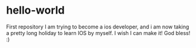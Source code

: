 # hello-world
First repository
I am trying to become a ios developer, and i am now taking a pretty long holiday to learn IOS by myself. 
I wish I can make it! God bless! :)
